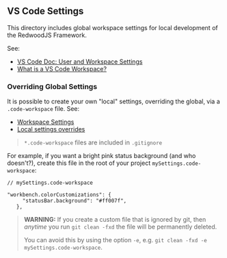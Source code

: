 ## VS Code Settings
This directory includes global workspace settings for local development of the RedwoodJS Framework.

See:
- [VS Code Doc: User and Workspace Settings](https://code.visualstudio.com/docs/getstarted/settings)
- [What is a VS Code Workspace?](https://stackoverflow.com/questions/44629890/what-is-a-workspace-in-visual-studio-code)

### Overriding Global Settings
It is possible to create your own "local" settings, overriding the global, via a `.code-workspace` file. See:
- [Workspace Settings](https://code.visualstudio.com/docs/editor/multi-root-workspaces#_settings)
- [Local settings overrides](https://github.com/microsoft/vscode/issues/37519)

> `*.code-workspace` files are included in `.gitignore`

For example, if you want a bright pink status background (and who doesn't?), create this file in the root of your project `mySettings.code-workspace`:
```
// mySettings.code-workspace

"workbench.colorCustomizations": {
     "statusBar.background": "#ff007f",
   },

```

> **WARNING:** If you create a custom file that is ignored by git, then _anytime_ you run `git clean -fxd` the file will be permanently deleted. 
> 
> You can avoid this by using the option `-e`, e.g. `git clean -fxd -e mySettings.code-workspace`.
